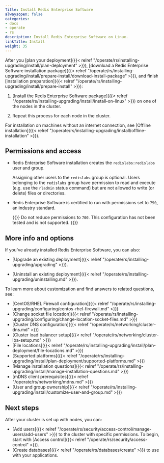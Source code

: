 ```yaml
---
Title: Install Redis Enterprise Software
alwaysopen: false
categories:
- docs
- operate
- rs
description: Install Redis Enterprise Software on Linux.
linkTitle: Install
weight: 35
---
```


After you [plan your deployment]({{< relref "/operate/rs/installing-upgrading/install/plan-deployment" >}}), [download a Redis Enterprise Software installation package]({{< relref "/operate/rs/installing-upgrading/install/prepare-install/download-install-package" >}}), and finish [installation preparation]({{< relref "/operate/rs/installing-upgrading/install/prepare-install" >}}):

1. [Install the Redis Enterprise Software package]({{< relref "/operate/rs/installing-upgrading/install/install-on-linux" >}}) on one of the nodes in the cluster.

1. Repeat this process for each node in the cluster.

For installation on machines without an internet connection, see [Offline installation]({{< relref "/operate/rs/installing-upgrading/install/offline-installation" >}}).

## Permissions and access

- Redis Enterprise Software installation creates the `redislabs:redislabs` user and group. 

    Assigning other users to the `redislabs` group is optional. Users belonging to the `redislabs` group have permission to read and execute (e.g. use the `rladmin` status command) but are not allowed to write (or delete) files or directories.

- Redis Enterprise Software is certified to run with permissions set to `750`, an industry standard.

    {{<warning>}}
Do not reduce permissions to `700`. This configuration has not been tested and is not supported.
    {{</warning>}}

## More info and options

If you've already installed Redis Enterprise Software, you can also:

- [Upgrade an existing deployment]({{< relref "/operate/rs/installing-upgrading/upgrading" >}}).

- [Uninstall an existing deployment]({{< relref "/operate/rs/installing-upgrading/uninstalling.md" >}}).

To learn more about customization and find answers to related questions, see:

- [CentOS/RHEL Firewall configuration]({{< relref "/operate/rs/installing-upgrading/configuring/centos-rhel-firewall.md" >}})
- [Change socket file location]({{< relref "/operate/rs/installing-upgrading/configuring/change-location-socket-files.md" >}})
- [Cluster DNS configuration]({{< relref "/operate/rs/networking/cluster-dns.md" >}})
- [Cluster load balancer setup]({{< relref "/operate/rs/networking/cluster-lba-setup.md" >}})
- [File locations]({{< relref "/operate/rs/installing-upgrading/install/plan-deployment/file-locations.md" >}})
- [Supported platforms]({{< relref "/operate/rs/installing-upgrading/install/plan-deployment/supported-platforms.md" >}})
- [Manage installation questions]({{< relref "/operate/rs/installing-upgrading/install/manage-installation-questions.md" >}})
- [mDNS client prerequisites]({{< relref "/operate/rs/networking/mdns.md" >}})
- [User and group ownership]({{< relref "/operate/rs/installing-upgrading/install/customize-user-and-group.md" >}})

## Next steps

After your cluster is set up with nodes, you can:

- [Add users]({{< relref "/operate/rs/security/access-control/manage-users/add-users" >}}) to the cluster with specific permissions.  To begin, start with [Access control]({{< relref "/operate/rs/security/access-control" >}}).
- [Create databases]({{< relref "/operate/rs/databases/create" >}}) to use with your applications.

